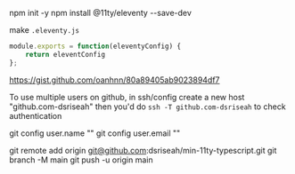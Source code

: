 npm init -y
npm install @11ty/eleventy --save-dev

make `.eleventy.js`
```js
module.exports = function(eleventyConfig) {
    return eleventConfig
};
```


https://gist.github.com/oanhnn/80a89405ab9023894df7

To use multiple users on github, in ssh/config create a new host "github.com-dsriseah"
then you'd do `ssh -T github.com-dsriseah` to check authentication

git config user.name "<name>"
git config user.email "<email>"


git remote add origin git@github.com:dsriseah/min-11ty-typescript.git
git branch -M main
git push -u origin main

